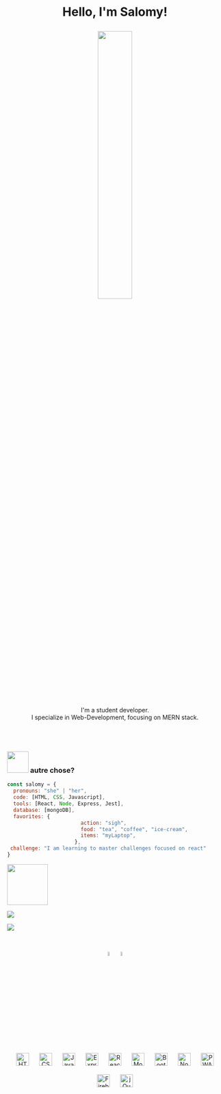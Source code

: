 
<h1><p align="center">Hello, I'm Salomy!</h1></p>

<p align="center" >
  

<!--  <img src="https://media.giphy.com/media/Y4ak9Ki2GZCbJxAnJD/giphy.gif" width="40%"/></p> -->
<!--   <img src="https://media.giphy.com/media/26vACLXgansDXwHzzI/giphy.gif" width="40%"/></p> -->
<!--   <img src="https://github.com/xurros/assets/blob/main/11.png" width="40%"> </p> -->
  <img src="https://media.giphy.com/media/BferOKonYOspm28AiB/giphy.gif" width="40%"/> 
<!-- <img src="https://media.giphy.com/media/dOxNXrTKGNY5g0VFh9/giphy.gif" width="30%"/> -->

</p>



<p align="center">
  I'm a student developer.
  <br />
  I specialize in Web-Development, focusing on MERN stack.
  <br /> 
  
  <br />
</p>

<br />


### <img src="https://media.giphy.com/media/VgCDAzcKvsR6OM0uWg/giphy.gif" width="50"> autre chose? 


```javascript
const salomy = {
  pronouns: "she" | "her",
  code: [HTML, CSS, Javascript],
  tools: [React, Node, Express, Jest],
  database: [mongoDB],
  favorites: {
                        action: "sigh",
                        food: "tea", "coffee", "ice-cream",
                        items: "myLaptop",
                      },
 challenge: "I am learning to master challenges focused on react"
}
```

<p align="center">
 
<!--     <img src="https://emojis.slackmojis.com/emojis/images/1579216111/7550/pikachu_wave.gif?1579216111" align="center"
                width="28" />  -->
 
  
 <img src="https://github.com/xurros/assets/blob/main/contact.png" align="center"
                width="95" /> 
     
[<img src="https://img.shields.io/badge/twitter-%231DA1F2.svg?&style=for-the-badge&logo=twitter&logoColor=white" />](https://twitter.com/) 
  
[<img src="https://img.shields.io/badge/linkedin-%230077B5.svg?&style=for-the-badge&logo=linkedin&logoColor=white" />](https://www.linkedin.com/)
  
</p>
<br>

<p align="center" >
 <img src="https://media.giphy.com/media/Fh2hGAt0zUzwKEFRoW/giphy.gif"  width="5%" border-radius="50%"> 
 <img src="https://media.giphy.com/media/kfRo1scsnlKDO4V7HS/giphy.gif" width= "5%">
 </p>
 <br>
 
<div align="center">  

<img style="margin: 10px" src="https://github.com/xurros/assets/blob/main/html.png" alt="HTML5" height="30" /> 
  
<img style="margin: 10px" src="https://profilinator.rishav.dev/skills-assets/css3-original-wordmark.svg" alt="CSS3" height="30" />  


<img style="margin: 10px" src="https://github.com/xurros/assets/blob/main/js.png" alt="JavaScript" height="30" />  
  
  <img style="margin: 10px" src="https://github.com/xurros/assets/blob/main/express.png" alt="Express" height="30" />  
 
<img style="margin: 10px" src="https://profilinator.rishav.dev/skills-assets/react-original-wordmark.svg" alt="React" height="30" />  
 
  
<img style="margin: 10px" src="https://github.com/xurros/assets/blob/main/mongodb.png" alt="MongoDB" height="30" />  
  
<img style="margin: 10px" src="https://profilinator.rishav.dev/skills-assets/bootstrap-plain.svg" alt="Bootstrap" height="30" />  
  
<img style="margin: 10px" src="https://github.com/xurros/assets/blob/main/node.png" alt="Node.js" height="30" />  
   
<img style="margin: 10px" src="https://github.com/xurros/assets/blob/main/pwacircle.png" alt="PWA" height="30" />  

  
<img style="margin: 10px" src="https://profilinator.rishav.dev/skills-assets/firebase.png" alt="Firebase" height="30" /> 
  
<img style="margin: 10px" src="https://profilinator.rishav.dev/skills-assets/jquery.png" alt="jQuery" height="30" />  
</div>  
